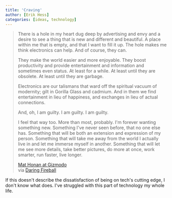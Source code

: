 ```yaml
---
title: 'Craving'
author: [Erik Hess]
categories: [ideas, technology]
---
```

> There is a hole in my heart dug deep by advertising and envy and a desire to see a thing that is new and different and beautiful. A place within me that is empty, and that I want to fill it up. The hole makes me think electronics can help. And of course, they can.
> 
> They make the world easier and more enjoyable. They boost productivity and provide entertainment and information and sometimes even status. At least for a while. At least until they are obsolete. At least until they are garbage.
> 
> Electronics are our talismans that ward off the spiritual vacuum of modernity; gilt in Gorilla Glass and cadmium. And in them we find entertainment in lieu of happiness, and exchanges in lieu of actual connections.
> 
> And, oh, I am guilty. I am guilty. I am guilty.
> 
> I feel that way too. More than most, probably. I'm forever wanting something new. Something I've never seen before, that no one else has. Something that will be both an extension and expression of my person. Something that will take me away from the world I actually live in and let me immerse myself in another. Something that will let me see more details, take better pictures, do more at once, work smarter, run faster, live longer.
> 
> [Mat Honan at Gizmodo][1]  
via [Daring Fireball][2]  

If this doesn't describe the dissatisfaction of being on tech's cutting edge, I don't know what does. I've struggled with this part of technology my whole life.

   [1]: http://gizmodo.com/5875243/
   [2]: http://daringfireball.net/linked/2012/01/11/honan-ces